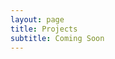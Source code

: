 ```yaml
---
layout: page
title: Projects
subtitle: Coming Soon
---
```

 
  
 
 
 
 <br>
 <br>
 <br>
 <br>
 <br>
